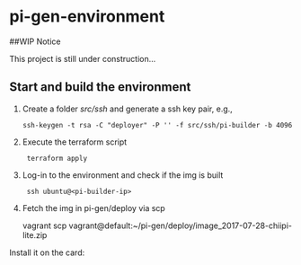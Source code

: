 # pi-gen-environment

##WIP Notice

This project is still under construction...

## Start and build the environment
 
 1. Create a folder _src/ssh_ and generate a ssh key pair, e.g.,    
        
        ssh-keygen -t rsa -C "deployer" -P '' -f src/ssh/pi-builder -b 4096
        
2. Execute the terraform script
        
        terraform apply
        
3. Log-in to the environment and check if the img is built

        ssh ubuntu@<pi-builder-ip>
        
4. Fetch the img in pi-gen/deploy via scp     

    vagrant scp vagrant@default:~/pi-gen/deploy/image_2017-07-28-chiipi-lite.zip

         
Install it on the card:
    